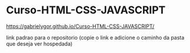 # Curso-HTML-CSS-JAVASCRIPT

https://gabrielygor.github.io/Curso-HTML-CSS-JAVASCRIPT/ 

link padrao para o repositorio (copie o link e adicione o caminho da pasta que deseja ver hospedada)
